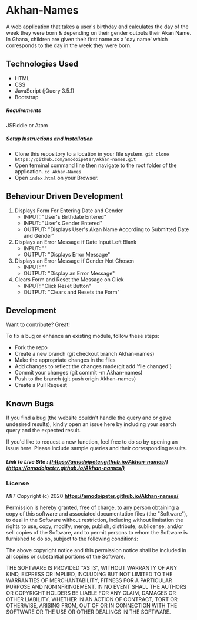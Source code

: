 # Akhan-Names

A web application that takes a user's birthday and calculates the day of the week they were born & depending on their gender outputs their Akan Name. In Ghana, children are given their first name as a 'day name' which corresponds to the day in the week they were born.

## Technologies Used

- HTML
- CSS
- JavaScript (jQuery 3.5.1)
- Bootstrap

##### Requirements

JSFiddle or Atom

##### Setup Instructions and Installation

- Clone this repository to a location in your file system. `git clone https://github.com/amodoipeter/Akhan-names.git`
- Open terminal command line then navigate to the root folder of the application. `cd Akhan-Names`
- Open `index.html` on your Browser.


## Behaviour Driven Development

1. Displays Form For Entering Date and Gender
   - INPUT: "User's Birthdate Entered"
   - INPUT: "User's Gender Entered"
   - OUTPUT: "Displays User's Akan Name According to Submitted Date and Gender"
2. Displays an Error Message if Date Input Left Blank
   - INPUT: ""
   - OUTPUT: "Displays Error Message"
3. Displays an Error Message if Gender Not Chosen
   - INPUT: ""
   - OUTPUT: "Display an Error Message"
4. Clears Form and Reset the Message on Click
   - INPUT: "Click Reset Button"
   - OUTPUT: "Clears and Resets the Form"

## Development

Want to contribute? Great!

To fix a bug or enhance an existing module, follow these steps:
- Fork the repo
- Create a new branch (git checkout branch Akhan-names)
- Make the appropriate changes in the files
- Add changes to reflect the changes made(git add 'file changed')
- Commit your changes (git commit -m Akhan-names)
- Push to the branch (git push origin Akhan-names)
- Create a Pull Request


## Known Bugs

If you find a bug (the website couldn't handle the query and or gave undesired results), kindly open an issue here by including your search query and the expected result.

If you'd like to request a new function, feel free to do so by opening an issue here. Please include sample queries and their corresponding results.


##### Link to Live Site : [https://amodoipeter.github.io/Akhan-names/](https://amodoipeter.github.io/Akhan-names/)

### License

*MIT*
Copyright (c) 2020 **https://amodoipeter.github.io/Akhan-names/**

Permission is hereby granted, free of charge, to any person obtaining a copy of this software and associated documentation files (the "Software"), to deal in the Software without restriction, including without limitation the rights to use, copy, modify, merge, publish, distribute, sublicense, and/or sell copies of the Software, and to permit persons to whom the Software is furnished to do so, subject to the following conditions:

The above copyright notice and this permission notice shall be included in all copies or substantial portions of the Software.

THE SOFTWARE IS PROVIDED "AS IS", WITHOUT WARRANTY OF ANY KIND, EXPRESS OR IMPLIED, INCLUDING BUT NOT LIMITED TO THE WARRANTIES OF MERCHANTABILITY, FITNESS FOR A PARTICULAR PURPOSE AND NONINFRINGEMENT. IN NO EVENT SHALL THE AUTHORS OR COPYRIGHT HOLDERS BE LIABLE FOR ANY CLAIM, DAMAGES OR OTHER LIABILITY, WHETHER IN AN ACTION OF CONTRACT, TORT OR OTHERWISE, ARISING FROM, OUT OF OR IN CONNECTION WITH THE SOFTWARE OR THE USE OR OTHER DEALINGS IN THE SOFTWARE.
